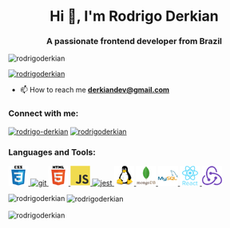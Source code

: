<h1 align="center">Hi 👋, I'm Rodrigo Derkian</h1>
<h3 align="center">A passionate frontend developer from Brazil</h3>

<p align="left"> <img src="https://komarev.com/ghpvc/?username=rodrigoderkian&label=Profile%20views&color=0e75b6&style=flat" alt="rodrigoderkian" /> </p>

<p align="left"> <a href="https://github.com/ryo-ma/github-profile-trophy"><img src="https://github-profile-trophy.vercel.app/?username=rodrigoderkian" alt="rodrigoderkian" /></a> </p>

- 📫 How to reach me **derkiandev@gmail.com**

<h3 align="left">Connect with me:</h3>
<p align="left">
<a href="https://linkedin.com/in/rodrigo-derkian" target="blank"><img align="center" src="https://cdn.jsdelivr.net/npm/simple-icons@3.0.1/icons/linkedin.svg" alt="rodrigo-derkian" height="30" width="40" /></a>
<a href="https://instagram.com/rodrigoderkian" target="blank"><img align="center" src="https://cdn.jsdelivr.net/npm/simple-icons@3.0.1/icons/instagram.svg" alt="rodrigoderkian" height="30" width="40" /></a>
</p>

<h3 align="left">Languages and Tools:</h3>
<p align="left"> <a href="https://www.w3schools.com/css/" target="_blank"> <img src="https://raw.githubusercontent.com/devicons/devicon/master/icons/css3/css3-original-wordmark.svg" alt="css3" width="40" height="40"/> </a> <a href="https://git-scm.com/" target="_blank"> <img src="https://www.vectorlogo.zone/logos/git-scm/git-scm-icon.svg" alt="git" width="40" height="40"/> </a> <a href="https://www.w3.org/html/" target="_blank"> <img src="https://raw.githubusercontent.com/devicons/devicon/master/icons/html5/html5-original-wordmark.svg" alt="html5" width="40" height="40"/> </a> <a href="https://developer.mozilla.org/en-US/docs/Web/JavaScript" target="_blank"> <img src="https://raw.githubusercontent.com/devicons/devicon/master/icons/javascript/javascript-original.svg" alt="javascript" width="40" height="40"/> </a> <a href="https://jestjs.io" target="_blank"> <img src="https://www.vectorlogo.zone/logos/jestjsio/jestjsio-icon.svg" alt="jest" width="40" height="40"/> </a> <a href="https://www.linux.org/" target="_blank"> <img src="https://raw.githubusercontent.com/devicons/devicon/master/icons/linux/linux-original.svg" alt="linux" width="40" height="40"/> </a> <a href="https://www.mongodb.com/" target="_blank"> <img src="https://raw.githubusercontent.com/devicons/devicon/master/icons/mongodb/mongodb-original-wordmark.svg" alt="mongodb" width="40" height="40"/> </a> <a href="https://www.mysql.com/" target="_blank"> <img src="https://raw.githubusercontent.com/devicons/devicon/master/icons/mysql/mysql-original-wordmark.svg" alt="mysql" width="40" height="40"/> </a> <a href="https://reactjs.org/" target="_blank"> <img src="https://raw.githubusercontent.com/devicons/devicon/master/icons/react/react-original-wordmark.svg" alt="react" width="40" height="40"/> </a> <a href="https://redux.js.org" target="_blank"> <img src="https://raw.githubusercontent.com/devicons/devicon/master/icons/redux/redux-original.svg" alt="redux" width="40" height="40"/> </a> </p>

<p><img align="left" src="https://github-readme-stats.vercel.app/api/top-langs?username=rodrigoderkian&show_icons=true&theme=dark&locale=en&layout=compact" alt="rodrigoderkian" /></p>

<p>&nbsp;<img align="center" src="https://github-readme-stats.vercel.app/api?username=rodrigoderkian&show_icons=true&theme=dark&locale=en" alt="rodrigoderkian" /></p>

<p><img align="center" src="https://github-readme-streak-stats.herokuapp.com/?user=rodrigoderkian&theme=dark" alt="rodrigoderkian" /></p>
